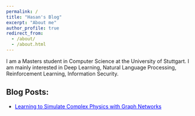 ```yaml
---
permalink: /
title: "Hasan's Blog"
excerpt: "About me"
author_profile: true
redirect_from: 
  - /about/
  - /about.html
---
```


I am a Masters student in Computer Science at the University of Stuttgart. I am mainly interested in Deep Learning, Natural Language Processing, Reinforcement Learning, Information Security.

Blog Posts:
------
- <a href="https://hasosh.github.io/hasanevci.github.io/posts/2024/02/seminar-blog-post/" style="color: blue;">Learning to Simulate Complex Physics with Graph Networks</a>

